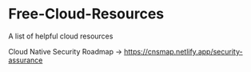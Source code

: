 # Free-Cloud-Resources
A list of helpful cloud resources

Cloud Native Security Roadmap
-> https://cnsmap.netlify.app/security-assurance
